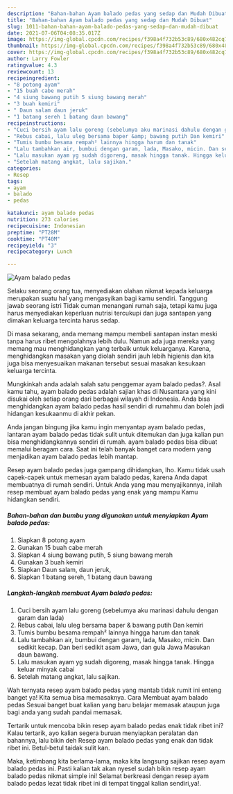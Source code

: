 ```yaml
---
description: "Bahan-bahan Ayam balado pedas yang sedap dan Mudah Dibuat"
title: "Bahan-bahan Ayam balado pedas yang sedap dan Mudah Dibuat"
slug: 1011-bahan-bahan-ayam-balado-pedas-yang-sedap-dan-mudah-dibuat
date: 2021-07-06T04:08:35.017Z
image: https://img-global.cpcdn.com/recipes/f398a4f732b53c89/680x482cq70/ayam-balado-pedas-foto-resep-utama.jpg
thumbnail: https://img-global.cpcdn.com/recipes/f398a4f732b53c89/680x482cq70/ayam-balado-pedas-foto-resep-utama.jpg
cover: https://img-global.cpcdn.com/recipes/f398a4f732b53c89/680x482cq70/ayam-balado-pedas-foto-resep-utama.jpg
author: Larry Fowler
ratingvalue: 4.3
reviewcount: 13
recipeingredient:
- "8 potong ayam"
- "15 buah cabe merah"
- "4 siung bawang putih 5 siung bawang merah"
- "3 buah kemiri"
- " Daun salam daun jeruk"
- "1 batang sereh 1 batang daun bawang"
recipeinstructions:
- "Cuci bersih ayam lalu goreng (sebelumya aku marinasi dahulu dengan garam dan lada)"
- "Rebus cabai, lalu uleg bersama baper &amp; bawang putih Dan kemiri"
- "Tumis bumbu besama rempah² lainnya hingga harum dan tanak"
- "Lalu tambahkan air, bumbui dengan garam, lada, Masako, micin. Dan sedikit kecap. Dan beri sedikit asam Jawa, dan gula Jawa Masukan daun bawang."
- "Lalu masukan ayam yg sudah digoreng, masak hingga tanak. Hingga keluar minyak cabai"
- "Setelah matang angkat, lalu sajikan."
categories:
- Resep
tags:
- ayam
- balado
- pedas

katakunci: ayam balado pedas 
nutrition: 273 calories
recipecuisine: Indonesian
preptime: "PT28M"
cooktime: "PT40M"
recipeyield: "3"
recipecategory: Lunch

---
```



![Ayam balado pedas](https://img-global.cpcdn.com/recipes/f398a4f732b53c89/680x482cq70/ayam-balado-pedas-foto-resep-utama.jpg)

Selaku seorang orang tua, menyediakan olahan nikmat kepada keluarga merupakan suatu hal yang mengasyikan bagi kamu sendiri. Tanggung jawab seorang istri Tidak cuman menangani rumah saja, tetapi kamu juga harus menyediakan keperluan nutrisi tercukupi dan juga santapan yang dimakan keluarga tercinta harus sedap.

Di masa  sekarang, anda memang mampu membeli santapan instan meski tanpa harus ribet mengolahnya lebih dulu. Namun ada juga mereka yang memang mau menghidangkan yang terbaik untuk keluarganya. Karena, menghidangkan masakan yang diolah sendiri jauh lebih higienis dan kita juga bisa menyesuaikan makanan tersebut sesuai masakan kesukaan keluarga tercinta. 



Mungkinkah anda adalah salah satu penggemar ayam balado pedas?. Asal kamu tahu, ayam balado pedas adalah sajian khas di Nusantara yang kini disukai oleh setiap orang dari berbagai wilayah di Indonesia. Anda bisa menghidangkan ayam balado pedas hasil sendiri di rumahmu dan boleh jadi hidangan kesukaanmu di akhir pekan.

Anda jangan bingung jika kamu ingin menyantap ayam balado pedas, lantaran ayam balado pedas tidak sulit untuk ditemukan dan juga kalian pun bisa menghidangkannya sendiri di rumah. ayam balado pedas bisa dibuat memalui beragam cara. Saat ini telah banyak banget cara modern yang menjadikan ayam balado pedas lebih mantap.

Resep ayam balado pedas juga gampang dihidangkan, lho. Kamu tidak usah capek-capek untuk memesan ayam balado pedas, karena Anda dapat membuatnya di rumah sendiri. Untuk Anda yang mau menyajikannya, inilah resep membuat ayam balado pedas yang enak yang mampu Kamu hidangkan sendiri.

<!--inarticleads1-->

##### Bahan-bahan dan bumbu yang digunakan untuk menyiapkan Ayam balado pedas:

1. Siapkan 8 potong ayam
1. Gunakan 15 buah cabe merah
1. Siapkan 4 siung bawang putih, 5 siung bawang merah
1. Gunakan 3 buah kemiri
1. Siapkan  Daun salam, daun jeruk,
1. Siapkan 1 batang sereh, 1 batang daun bawang




<!--inarticleads2-->

##### Langkah-langkah membuat Ayam balado pedas:

1. Cuci bersih ayam lalu goreng (sebelumya aku marinasi dahulu dengan garam dan lada)
1. Rebus cabai, lalu uleg bersama baper &amp; bawang putih Dan kemiri
1. Tumis bumbu besama rempah² lainnya hingga harum dan tanak
1. Lalu tambahkan air, bumbui dengan garam, lada, Masako, micin. Dan sedikit kecap. Dan beri sedikit asam Jawa, dan gula Jawa Masukan daun bawang.
1. Lalu masukan ayam yg sudah digoreng, masak hingga tanak. Hingga keluar minyak cabai
1. Setelah matang angkat, lalu sajikan.




Wah ternyata resep ayam balado pedas yang mantab tidak rumit ini enteng banget ya! Kita semua bisa memasaknya. Cara Membuat ayam balado pedas Sesuai banget buat kalian yang baru belajar memasak ataupun juga bagi anda yang sudah pandai memasak.

Tertarik untuk mencoba bikin resep ayam balado pedas enak tidak ribet ini? Kalau tertarik, ayo kalian segera buruan menyiapkan peralatan dan bahannya, lalu bikin deh Resep ayam balado pedas yang enak dan tidak ribet ini. Betul-betul taidak sulit kan. 

Maka, ketimbang kita berlama-lama, maka kita langsung sajikan resep ayam balado pedas ini. Pasti kalian tak akan nyesel sudah bikin resep ayam balado pedas nikmat simple ini! Selamat berkreasi dengan resep ayam balado pedas lezat tidak ribet ini di tempat tinggal kalian sendiri,ya!.

